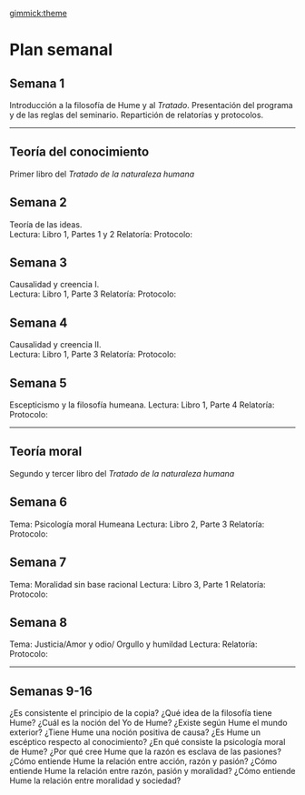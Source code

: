 [gimmick:theme](united)

# Plan semanal

## Semana 1
Introducción a la filosofía de Hume y al *Tratado*. Presentación del programa y de las reglas del seminario. Repartición de relatorías y protocolos. 

---

## Teoría del conocimiento
Primer libro del *Tratado de la naturaleza humana*

## Semana 2 
Teoría de las ideas.  
Lectura: Libro 1, Partes 1 y 2
Relatoría: 
Protocolo:  

## Semana 3 
Causalidad y creencia I.  
Lectura: Libro 1, Parte 3
Relatoría: 
Protocolo:  

## Semana 4 
Causalidad y creencia II.  
Lectura: Libro 1, Parte 3
Relatoría: 
Protocolo:  

## Semana 5

Escepticismo y la filosofía humeana. 
Lectura: Libro 1, Parte 4 
Relatoría: 
Protocolo:  
 
--- 
## Teoría moral
Segundo y tercer libro del *Tratado de la naturaleza humana*

## Semana 6
Tema: Psicología moral Humeana
Lectura: Libro 2, Parte 3
Relatoría: 
Protocolo: 

## Semana 7
Tema: Moralidad sin base racional
Lectura: Libro 3, Parte 1
Relatoría: 
Protocolo: 

## Semana 8
Tema: Justicia/Amor y odio/ Orgullo y humildad
Lectura: 
Relatoría: 
Protocolo:  

--- 
## Semanas 9-16
¿Es consistente el principio de la copia?
¿Qué idea de la filosofía tiene Hume?
¿Cuál es la noción del Yo de Hume?
¿Existe según Hume el mundo exterior?
¿Tiene Hume una noción positiva de causa?
¿Es Hume un escéptico respecto al conocimiento?
¿En qué consiste la psicología moral de Hume?
¿Por qué cree Hume que la razón es esclava de las pasiones?
¿Cómo entiende Hume la relación entre acción, razón y pasión?
¿Cómo entiende Hume la relación entre razón, pasión y moralidad?
¿Cómo entiende Hume la relación entre moralidad y sociedad?
<!-- toc -->
<!-- tocstop -->

